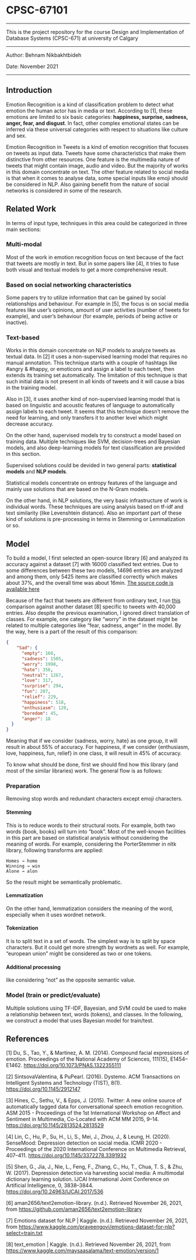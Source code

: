 # CPSC-67101

---
This is the project repository for the course Design and Implementation of Database Systems (CPSC-671) at university of Calgary

---
Author: Behnam Nikbakhtbideh

Date: November 2021

---

## Introduction
Emotion Recognition is a kind of classification problem to detect what emotion the human actor has in media or text.
According to [1], these emotions are limited to six basic categories: <b>happiness, surprise, sadness, anger, fear, and disgust</b>.
In fact, other complex emotional states can be inferred via these universal categories with respect to situations like culture and sex.

Emotion Recognition in Tweets is a kind of emotion recognition that focuses on tweets as input data.
Tweets have some characteristics that make them distinctive from other resources.
One feature is the multimedia nature of tweets that might contain image, audio and video.
But the majority of works in this domain concentrate on text.
The other feature related to social media is that when it comes to analyse data, some special inputs like emoji should be considered in NLP.
Also gaining benefit from the nature of social networks is considered in some of the research.

## Related Work
In terms of input type, techniques in this area could be categorized in three main sections:
### Multi-modal
Most of the work in emotion recognition focus on text because of the fact that tweets are mostly in text.
But in some papers like [4], it tries to fuse both visual and textual models to get a more comprehensive result.
### Based on social networking characteristics
Some papers try to utilize information that can be gained by social relationships and behaviour.
For example in [5], the focus is on social media features like user’s opinions, amount of user activities (number of tweets for example), and user’s behaviour (for example, periods of being active or inactive). 
### Text-based
Works in this domain concentrate on NLP models to analyze tweets as textual data.
In [2] it uses a non-supervised learning model that requires no manual annotation.
This technique starts with a couple of hashtags like #angry & #happy, or emoticons and assign a label to each tweet, then extends its training set automatically.
The limitation of this technique is that such initial data is not present in all kinds of tweets and it will cause a bias in the training model.

Also in [3], it uses another kind of non-supervised learning model that is based on linguistic and acoustic features of language to automatically assign labels to each tweet.
It seems that this technique doesn’t remove the need for learning, and only transfers it to another level which might decrease accuracy.

On the other hand, supervised models try to construct a model based on training data.
Multiple techniques like SVM, decision-trees and Bayesian models, and also deep-learning models for text classification are provided in this section.

Supervised solutions could be devided in two general parts: <b>statistical models</b> and <b>NLP models</b>.

Statistical models concentrate on entropy features of the language and mainly use solutions that are based on the N-Gram models.

On the other hand, in NLP solutions, the very basic infrastructure of work is individual words.
These techniques are using analysis based on tf-idf and text similarity (like Levenshtein distance).
Also an important part of these kind of solutions is pre-processing in terms in Stemming or Lemmatization or so.

## Model
To build a model, I first selected an open-source library [6] and analyzed its accuracy against a dataset [7] with 16000 classified text entries.
Due to some differences between these two models, 14696 entries are analyzed and among them, only 5425 items are classified correctly which makes about 37%, and the overall time was about 16min.
[The source code is available here](comparison/cmp_text2emotion.py)

Because of the fact that tweets are different from ordinary text, I run [this](comparison/cmp2_text2emotion.py) comparison against another dataset [8] specific to tweets with 40,000 entries.
Also despite the previous examination, I ignored direct translation of classes.
For example, one category like “worry” in the dataset might be related to multiple categories like “fear, sadness, anger” in the model.
By the way, here is a part of the result of this comparison:
```json
{
    "Sad": {
      "empty": 168,
      "sadness": 1505,
      "worry": 1998,
      "hate": 356,
      "neutral": 1267,
      "love": 317,
      "surprise": 294,
      "fun": 207,
      "relief": 229,
      "happiness": 518,
      "enthusiasm": 120,
      "boredom": 45,
      "anger": 18
  }
}
```
Meaning that if we consider {sadness, worry, hate} as one group, it will result in about 55% of accuracy.
For happiness, if we consider {enthusiasm, love, happiness, fun, relief} in one class, it will result in 45% of accuracy.

To know what should be done, first we should find how this library (and most of the similar libraries) work.
The general flow is as follows:
### Preparation
Removing stop words and redundant characters except emoji characters.
#### Stemming
This is to reduce words to their structural roots.
For example, both two words {book, books} will turn into “book”.
Most of the well-known facilities in this part are based on statistical analysis without considering the meaning of words.
For example, considering the PorterStemmer in nltk library, following transforms are applied:
```
Homes → home
Winning → win
Alone → alon
```
So the result might be semantically problematic.
#### Lemmatization
On the other hand, lemmatization considers the meaning of the word, especially when it uses wordnet network.
#### Tokenization
It is to split text in a set of words.
The simplest way is to split by space characters.
But it could get more strength by wordnets as well.
For example, “european union” might be considered as two or one tokens.
#### Additional processing
like considering “not” as the opposite semantic value.
### Model (train or predict/evaluate)
Multiple solutions using TF-IDF, Bayesian, and SVM could be used to make a relationship between text, words (tokens), and classes.
In the following, we construct a model that uses Bayesian model for train/test.


## References
[1] Du, S., Tao, Y., &#38; Martinez, A. M. (2014). Compound facial expressions of emotion. Proceedings of the National Academy of Sciences, 111(15), E1454–E1462. https://doi.org/10.1073/PNAS.1322355111

[2] SintsovaValentina, &#38; PuPearl. (2016). Dystemo. ACM Transactions on Intelligent Systems and Technology (TIST), 8(1). https://doi.org/10.1145/2912147

[3] Hines, C., Sethu, V., &#38; Epps, J. (2015). Twitter: A new online source of automatically tagged data for conversational speech emotion recognition. ASM 2015 - Proceedings of the 1st International Workshop on Affect and Sentiment in Multimedia, Co-Located with ACM MM 2015, 9–14. https://doi.org/10.1145/2813524.2813529

[4] Lin, C., Hu, P., Su, H., Li, S., Mei, J., Zhou, J., &#38; Leung, H. (2020). SenseMood: Depression detection on social media. ICMR 2020 - Proceedings of the 2020 International Conference on Multimedia Retrieval, 407–411. https://doi.org/10.1145/3372278.3391932

[5] Shen, G., Jia, J., Nie, L., Feng, F., Zhang, C., Hu, T., Chua, T. S., &#38; Zhu, W. (2017). Depression detection via harvesting social media: A multimodal dictionary learning solution. IJCAI International Joint Conference on Artificial Intelligence, 0, 3838–3844. https://doi.org/10.24963/IJCAI.2017/536

[6] aman2656/text2emotion-library. (n.d.). Retrieved November 26, 2021, from https://github.com/aman2656/text2emotion-library

[7] Emotions dataset for NLP | Kaggle. (n.d.). Retrieved November 26, 2021, from https://www.kaggle.com/praveengovi/emotions-dataset-for-nlp?select=train.txt

[8] text_emotion | Kaggle. (n.d.). Retrieved November 26, 2021, from https://www.kaggle.com/maysaasalama/text-emotion/version/1
